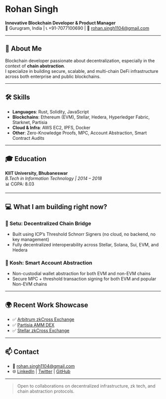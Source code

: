 # Rohan Singh

**Innovative Blockchain Developer & Product Manager**  
📍 Gurugram, India | 📞 +91-7077100690 | 📧 rohan.singh1104@gmail.com

---

## 🧠 About Me

Blockchain developer passionate about decentralization, especially in the context of **chain abstraction**.  
I specialize in building secure, scalable, and multi-chain DeFi infrastructure across both enterprise and public blockchains.

---

## 🛠️ Skills

- **Languages**: Rust, Solidity, JavaScript  
- **Blockchains**: Ethereum (EVM), Stellar, Hedera, Hyperledger Fabric, Starknet, Partisia  
- **Cloud & Infra**: AWS EC2, IPFS, Docker  
- **Other**: Zero-Knowledge Proofs, MPC, Account Abstraction, Smart Contract Audits

---

## 🎓 Education

**KIIT University, Bhubaneswar**  
*B.Tech in Information Technology | 2014 – 2018*  
📊 CGPA: 8.03

---

## 💻 What I am building right now?

### 🔗 Setu: Decentralized Chain Bridge
- Built using ICP’s Threshold Schnorr Signers (no cloud, no backend, no key management)
- Fully decentralized interoperability across Stellar, Solana, Sui, EVM, and Hedera

### 🧱 Kosh: Smart Account Abstraction
- Non-custodial wallet abstraction for both EVM and non-EVM chains
- Secure MPC + threshold transaction signing for both EVM and popular Non-EVM chains

---

## 🌍 Recent Work Showcase

- ✅ [Arbitrum zkCross Exchange](https://arb.zkcross.exchange/)
- ✅ [Partisia AMM DEX](https://partisia.zkcross.exchange/)
- ✅ [Stellar zkCross Exchange](https://stellar.zkcross.exchange/)


---

## 📫 Contact

- 📧 rohan.singh1104@gmail.com  
- 🌐 [LinkedIn](https://www.linkedin.com/in/rohansingh411/) | [Twitter](https://x.com/home) | [GitHub](https://github.com/rohansingh1104)

---

> Open to collaborations on decentralized infrastructure, zk tech, and chain abstraction protocols.
